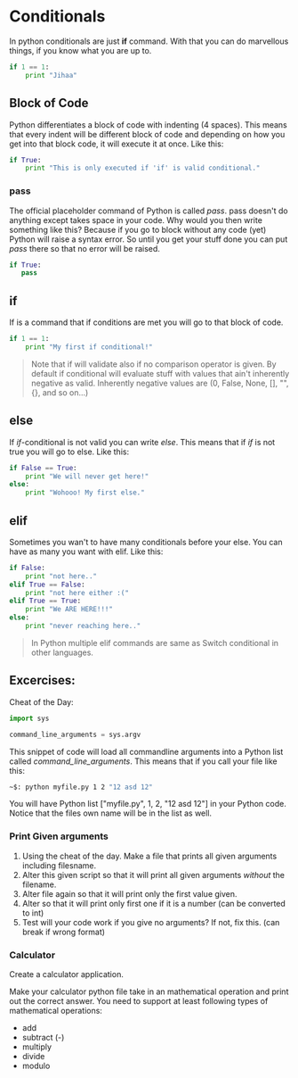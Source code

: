 # Conditionals

In python conditionals are just **if** command. With that you can do marvellous things, if you know what you are up to.

```python
if 1 == 1:
    print "Jihaa"
```

## Block of Code
Python differentiates a block of code with indenting (4 spaces). This means that every indent will be different block of code
and depending on how you get into that block code, it will execute it at once. Like this:

```python
if True:
    print "This is only executed if 'if' is valid conditional."
```

### pass
The official placeholder command of Python is called *pass*. pass doesn't do anything except takes space in your code. Why would you
then write something like this? Because if you go to block without any code (yet) Python will raise a syntax error. So until you get
your stuff done you can put *pass* there so that no error will be raised.

```python
if True:
   pass
```

## if
If is a command that if conditions are met you will go to that block of code.

```python
if 1 == 1:
    print "My first if conditional!"
```

> Note that if will validate also if no comparison operator is given. By default if conditional will evaluate
> stuff with values that ain't inherently negative as valid. Inherently negative values are (0, False, None, [], "", {}, and so on...)

## else
If *if*-conditional is not valid you can write *else*. This means that if *if* is not true you will go to else. Like this:

```python
if False == True:
    print "We will never get here!"
else:
    print "Wohooo! My first else."
```

## elif
Sometimes you wan't to have many conditionals before your else. You can have as many you want with elif. Like this:

```python
if False:
    print "not here.."
elif True == False:
    print "not here either :("
elif True == True:
    print "We ARE HERE!!!"
else:
    print "never reaching here.."
```

> In Python multiple elif commands are same as Switch conditional in other languages.

## Excercises:
Cheat of the Day:
```python
import sys

command_line_arguments = sys.argv
```

This snippet of code will load all commandline arguments into a Python list called *command_line_arguments*. This means
that if you call your file like this:

```bash
~$: python myfile.py 1 2 "12 asd 12"
```

You will have Python list ["myfile.py", 1, 2, "12 asd 12"] in your Python code. Notice that the files own name will be in the list as well.

### Print Given arguments ###

1. Using the cheat of the day. Make a file that prints all given arguments including filesname.
1. Alter this given script so that it will print all given arguments *without* the filename.
1. Alter file again so that it will print only the first value given.
1. Alter so that it will print only first one if it is a number (can be converted to int)
1. Test will your code work if you give no arguments? If not, fix this. (can break if wrong format)


### Calculator

Create a calculator application.

Make your calculator python file take in an mathematical operation and print out the correct answer.
You need to support at least following types of mathematical operations:

* add
* subtract (-)
* multiply
* divide
* modulo

